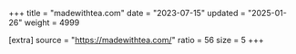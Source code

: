 +++
title = "madewithtea.com"
date = "2023-07-15"
updated = "2025-01-26"
weight = 4999

[extra]
source = "https://madewithtea.com/"
ratio = 56
size = 5
+++
